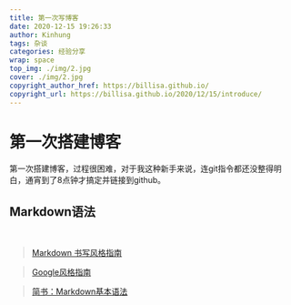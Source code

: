 ```yaml
---
title: 第一次写博客
date: 2020-12-15 19:26:33
author: Kinhung
tags: 杂谈
categories: 经验分享
wrap: space
top_img: ./img/2.jpg
cover: ./img/2.jpg
copyright_author_href: https://billisa.github.io/
copyright_url: https://billisa.github.io/2020/12/15/introduce/
---
```


# 第一次搭建博客

第一次搭建博客，过程很困难，对于我这种新手来说，连git指令都还没整得明白，通宵到了8点钟才搞定并链接到github。

## Markdown语法

<br>

>[Markdown 书写风格指南](https://einverne.github.io/markdown-style-guide/zh.html)

>[Google风格指南](https://github.com/carwin/markdown-styleguide/tree/9121c77bd177a3ade6713d50ab1228782d7c02a7)

>[简书：Markdown基本语法](https://www.jianshu.com/p/191d1e21f7ed)


